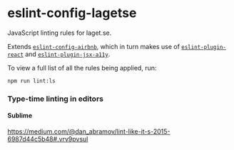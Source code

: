 # eslint-config-lagetse

JavaScript linting rules for laget.se.

Extends [`eslint-config-airbnb`](https://github.com/airbnb/javascript/tree/master/packages/eslint-config-airbnb), which in turn makes use of [`eslint-plugin-react`](https://github.com/yannickcr/eslint-plugin-react) and [`eslint-plugin-jsx-a11y`](https://github.com/evcohen/eslint-plugin-jsx-a11y).

To view a full list of all the rules being applied, run:

```
npm run lint:ls
```

### Type-time linting in editors

#### Sublime

https://medium.com/@dan_abramov/lint-like-it-s-2015-6987d44c5b48#.vrv9pvsul
